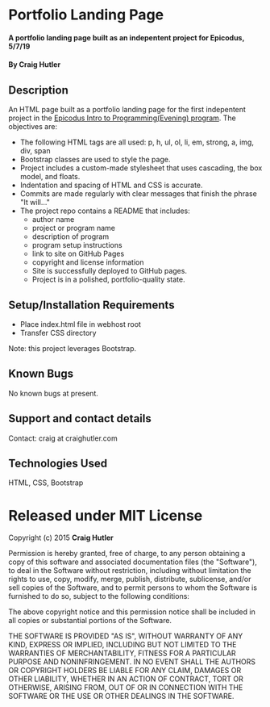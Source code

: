 # Portfolio Landing Page    

#### A portfolio landing page built as an indepentent project for Epicodus, 5/7/19

#### By Craig Hutler

## Description

An HTML page built as a portfolio landing page for the first indepentent project in the [Epicodus Intro to Programming(Evening) program](https://www.learnhowtoprogram.com/intro-to-programming-evening "Epicodus Intro to Programming"). The objectives are:

* The following HTML tags are all used: p, h, ul, ol, li, em, strong, a, img, div, span
* Bootstrap classes are used to style the page.
* Project includes a custom-made stylesheet that uses cascading, the box model, and floats.
* Indentation and spacing of HTML and CSS is accurate.
* Commits are made regularly with clear messages that finish the phrase "It will…"
* The project repo contains a README that includes:
  * author name
  * project or program name
  * description of program
  * program setup instructions
  * link to site on GitHub Pages
  * copyright and license information
  * Site is successfully deployed to GitHub pages.
  * Project is in a polished, portfolio-quality state.

## Setup/Installation Requirements

* Place index.html file in webhost root
* Transfer CSS directory

Note: this project leverages Bootstrap.

## Known Bugs

No known bugs at present.

## Support and contact details

Contact: craig at craighutler.com

## Technologies Used

HTML, CSS, Bootstrap

# Released under MIT License

Copyright (c) 2015 **Craig Hutler**

Permission is hereby granted, free of charge, to any person obtaining a copy of this software and associated documentation files (the "Software"), to deal in the Software without restriction, including without limitation the rights to use, copy, modify, merge, publish, distribute, sublicense, and/or sell copies of the Software, and to permit persons to whom the Software is furnished to do so, subject to the following conditions:

The above copyright notice and this permission notice shall be included in all copies or substantial portions of the Software.

THE SOFTWARE IS PROVIDED "AS IS", WITHOUT WARRANTY OF ANY KIND, EXPRESS OR IMPLIED, INCLUDING BUT NOT LIMITED TO THE WARRANTIES OF MERCHANTABILITY, FITNESS FOR A PARTICULAR PURPOSE AND NONINFRINGEMENT. IN NO EVENT SHALL THE AUTHORS OR COPYRIGHT HOLDERS BE LIABLE FOR ANY CLAIM, DAMAGES OR OTHER LIABILITY, WHETHER IN AN ACTION OF CONTRACT, TORT OR OTHERWISE, ARISING FROM, OUT OF OR IN CONNECTION WITH THE SOFTWARE OR THE USE OR OTHER DEALINGS IN THE SOFTWARE.